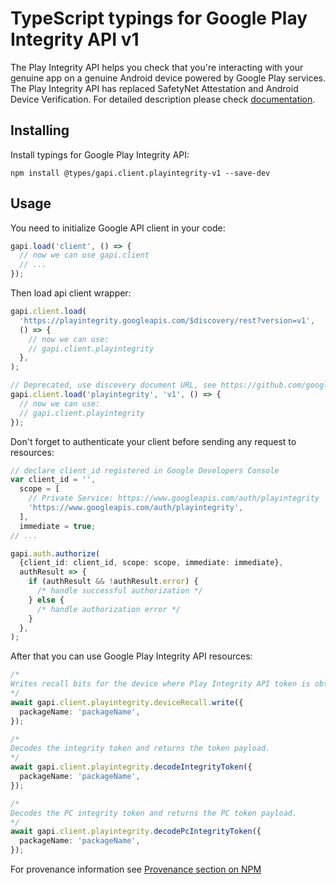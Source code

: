 # TypeScript typings for Google Play Integrity API v1

The Play Integrity API helps you check that you're interacting with your genuine app on a genuine Android device powered by Google Play services. The Play Integrity API has replaced SafetyNet Attestation and Android Device Verification.
For detailed description please check [documentation](https://developer.android.com/google/play/integrity).

## Installing

Install typings for Google Play Integrity API:

```
npm install @types/gapi.client.playintegrity-v1 --save-dev
```

## Usage

You need to initialize Google API client in your code:

```typescript
gapi.load('client', () => {
  // now we can use gapi.client
  // ...
});
```

Then load api client wrapper:

```typescript
gapi.client.load(
  'https://playintegrity.googleapis.com/$discovery/rest?version=v1',
  () => {
    // now we can use:
    // gapi.client.playintegrity
  },
);
```

```typescript
// Deprecated, use discovery document URL, see https://github.com/google/google-api-javascript-client/blob/master/docs/reference.md#----gapiclientloadname----version----callback--
gapi.client.load('playintegrity', 'v1', () => {
  // now we can use:
  // gapi.client.playintegrity
});
```

Don't forget to authenticate your client before sending any request to resources:

```typescript
// declare client_id registered in Google Developers Console
var client_id = '',
  scope = [
    // Private Service: https://www.googleapis.com/auth/playintegrity
    'https://www.googleapis.com/auth/playintegrity',
  ],
  immediate = true;
// ...

gapi.auth.authorize(
  {client_id: client_id, scope: scope, immediate: immediate},
  authResult => {
    if (authResult && !authResult.error) {
      /* handle successful authorization */
    } else {
      /* handle authorization error */
    }
  },
);
```

After that you can use Google Play Integrity API resources: <!-- TODO: make this work for multiple namespaces -->

```typescript
/*
Writes recall bits for the device where Play Integrity API token is obtained. The endpoint is available to select Play partners in an early access program (EAP).
*/
await gapi.client.playintegrity.deviceRecall.write({
  packageName: 'packageName',
});

/*
Decodes the integrity token and returns the token payload.
*/
await gapi.client.playintegrity.decodeIntegrityToken({
  packageName: 'packageName',
});

/*
Decodes the PC integrity token and returns the PC token payload.
*/
await gapi.client.playintegrity.decodePcIntegrityToken({
  packageName: 'packageName',
});
```

For provenance information see [Provenance section on NPM](https://www.npmjs.com/package/@maxim_mazurok/gapi.client.playintegrity-v1#Provenance:~:text=none-,Provenance,-Built%20and%20signed)
